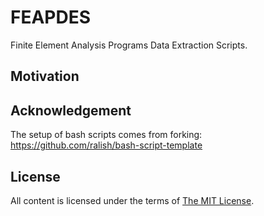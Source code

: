 FEAPDES
====================

Finite Element Analysis Programs Data Extraction Scripts.

Motivation
----------


Acknowledgement
----------------
The setup of bash scripts comes from forking: https://github.com/ralish/bash-script-template

License
-------

All content is licensed under the terms of [The MIT License](LICENSE).
